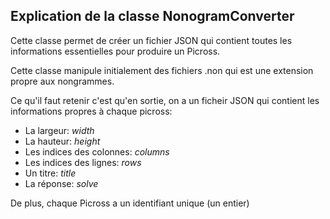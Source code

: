 <h2>Explication de la classe NonogramConverter </h2>
Cette classe permet de créer un fichier JSON qui contient toutes les informations essentielles pour produire un Picross.

Cette classe manipule initialement des fichiers .non qui est une extension propre aux nongrammes.


Ce qu'il faut retenir c'est qu'en sortie, on a un ficheir JSON qui contient les informations propres à chaque picross:
- La largeur: *width*
- La hauteur: *height*
- Les indices des colonnes: *columns*
- Les indices des lignes: *rows*
- Un titre: *title*
- La réponse: *solve*

De plus, chaque Picross a un identifiant unique (un entier)